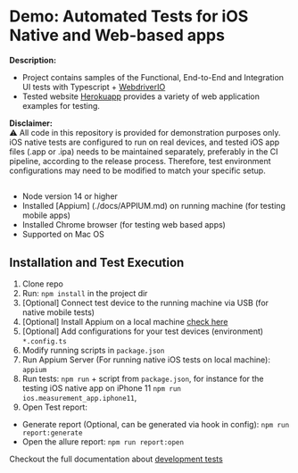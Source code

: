 # Demo: Automated Tests for iOS Native and Web-based apps

**Description:** 
- Project contains samples of the Functional, End-to-End and Integration UI tests with Typescript + [WebdriverIO](https://webdriver.io/)
- Tested website [Herokuapp](https://the-internet.herokuapp.com/) provides a variety of web application examples for testing. 

**Disclaimer:**  
   ⚠️ All code in this repository is provided for demonstration purposes only. iOS native tests are configured to run on real devices, and tested iOS app files (.app or .ipa) needs to be maintained separately, preferably in the CI pipeline, according to the release process. Therefore, test environment configurations may need to be modified to match your specific setup.

## 
- Node version 14 or higher
- Installed [Appium] (./docs/APPIUM.md) on running machine (for testing mobile apps)
- Installed Chrome browser (for testing web based apps)
- Supported on Mac OS

## Installation and Test Execution

1. Clone repo
2. Run: `npm install` in the project dir
3. [Optional] Connect test device to the running machine via USB (for native mobile tests)
4. [Optional] Install Appium on a local machine [check here](./docs/APPIUM.md)
5. [Optional] Add configurations for your test devices (environment)  `*.config.ts`
6. Modify running scripts in `package.json`
7. Run Appium Server (For running native iOS tests on local machine): `appium`
8. Run tests: `npm run` + script from `package.json`, for instance for the testing iOS native app on iPhone 11  `npm run ios.measurement_app.iphone11`, 
9. Open Test report: 
 - Generate report (Optional, can be generated via hook in config): `npm run report:generate` 
 - Open the allure report: `npm run report:open`

Checkout the full documentation about [development tests](./docs/CONTRIBUTING.md)
